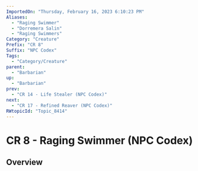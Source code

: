 ```yaml
---
ImportedOn: "Thursday, February 16, 2023 6:10:23 PM"
Aliases:
  - "Raging Swimmer"
  - "Dorremera Salin"
  - "Raging Swimmers"
Category: "Creature"
Prefix: "CR 8"
Suffix: "NPC Codex"
Tags:
  - "Category/Creature"
parent:
  - "Barbarian"
up:
  - "Barbarian"
prev:
  - "CR 14 - Life Stealer (NPC Codex)"
next:
  - "CR 17 - Refined Reaver (NPC Codex)"
RWtopicId: "Topic_8414"
---
```

# CR 8 - Raging Swimmer (NPC Codex)
## Overview
